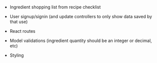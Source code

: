 * Ingredient shopping list from recipe checklist

* User signup/signin (and update controllers to only show data saved by that use)

* React routes

* Model validations (ingredient quantity should be an integer or decimal, etc)

* Styling
